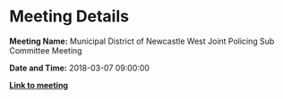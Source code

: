# Meeting Details

**Meeting Name:** Municipal District of Newcastle West Joint Policing Sub Committee Meeting

**Date and Time:** 2018-03-07 09:00:00

**<a href="https://www.limerick.ie/council/whats-on/municipal-district-newcastle-west-joint-policing-sub-committee-meeting" target="_blank">Link to meeting</a>**

